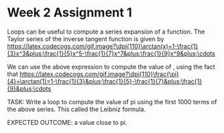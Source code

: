 # Week 2 Assignment 1

Loops can be useful to compute a series expansion of a function. The Taylor series of the inverse tangent function is given by
https://latex.codecogs.com/gif.image?\dpi{110}\arctan(x)=1-\frac{1}{3}x^3&plus;\frac{1}{5}x^5-\frac{1}{7}x^7&plus;\frac{1}{9}x^9&plus;\cdots

We can use the above expression to compute the value of , using the fact that
https://latex.codecogs.com/gif.image?\dpi{110}\frac{\pi}{4}=\arctan(1)=1-\frac{1}{3}&plus;\frac{1}{5}-\frac{1}{7}&plus;\frac{1}{9}&plus;\cdots

TASK: Write a loop to compute the value of pi using the first 1000 terms of the above series. This called the Leibniz formula.


EXPECTED OUTCOME: a value close to pi.